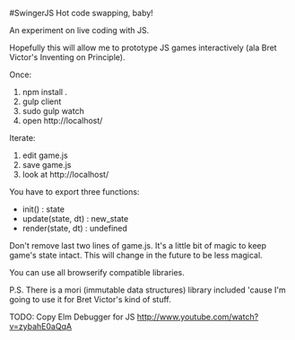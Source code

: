 #SwingerJS
Hot code swapping, baby!

An experiment on live coding with JS.

Hopefully this will allow me to prototype JS games interactively (ala Bret Victor's Inventing on Principle).

Once:

1. npm install .
2. gulp client
3. sudo gulp watch
4. open http://localhost/

Iterate:

1. edit game.js
2. save game.js
3. look at http://localhost/

You have to export three functions:
- init() : state
- update(state, dt) : new_state
- render(state, dt) : undefined

Don't remove last two lines of game.js. It's a little bit of magic to keep game's state intact. This will change in the future to be less magical.

You can use all browserify compatible libraries.

P.S.
There is a mori (immutable data structures) library included 'cause I'm going to use it for Bret Victor's kind of stuff.

TODO:
Copy Elm Debugger for JS
http://www.youtube.com/watch?v=zybahE0aQqA
